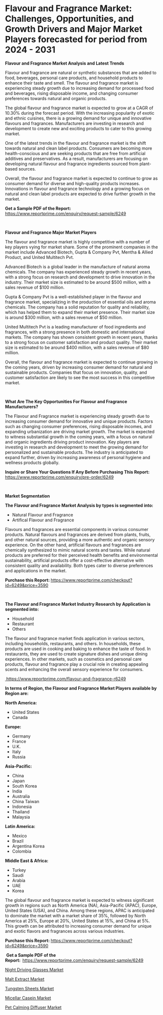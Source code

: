 <p><h1>Flavour and Fragrance Market: Challenges, Opportunities, and Growth Drivers and Major Market Players forecasted for period from 2024 - 2031</h1></p><p><strong>Flavour and Fragrance Market Analysis and Latest Trends</strong></p>
<p><p>Flavour and fragrance are natural or synthetic substances that are added to food, beverages, personal care products, and household products to enhance their taste and smell. The flavour and fragrance market is experiencing steady growth due to increasing demand for processed food and beverages, rising disposable income, and changing consumer preferences towards natural and organic products.</p><p>The global flavour and fragrance market is expected to grow at a CAGR of 10.30% during the forecast period. With the increasing popularity of exotic and ethnic cuisines, there is a growing demand for unique and innovative flavours and fragrances. Manufacturers are investing in research and development to create new and exciting products to cater to this growing market.</p><p>One of the latest trends in the flavour and fragrance market is the shift towards natural and clean label products. Consumers are becoming more health-conscious and are seeking products that are free from artificial additives and preservatives. As a result, manufacturers are focusing on developing natural flavour and fragrance ingredients sourced from plant-based sources.</p><p>Overall, the flavour and fragrance market is expected to continue to grow as consumer demand for diverse and high-quality products increases. Innovations in flavour and fragrance technology and a growing focus on natural and clean label products are expected to drive further growth in the market.</p></p>
<p><strong>Get a Sample PDF of the Report:&nbsp;</strong> <a href="https://www.reportprime.com/enquiry/request-sample/6249">https://www.reportprime.com/enquiry/request-sample/6249</a></p>
<p>&nbsp;</p>
<p><strong>Flavour and Fragrance Major Market Players</strong></p>
<p><p>The flavour and fragrance market is highly competitive with a number of key players vying for market share. Some of the prominent companies in the market include Advanced Biotech, Gupta & Company Pvt, Mentha & Allied Product, and United Multitech Pvt.</p><p>Advanced Biotech is a global leader in the manufacture of natural aroma chemicals. The company has experienced steady growth in recent years, with a strong focus on research and development to drive innovation in the industry. Their market size is estimated to be around $500 million, with a sales revenue of $100 million.</p><p>Gupta & Company Pvt is a well-established player in the flavour and fragrance market, specializing in the production of essential oils and aroma chemicals. The company has a solid reputation for quality and reliability, which has helped them to expand their market presence. Their market size is around $300 million, with a sales revenue of $50 million.</p><p>United Multitech Pvt is a leading manufacturer of food ingredients and fragrances, with a strong presence in both domestic and international markets. The company has shown consistent growth in recent years, thanks to a strong focus on customer satisfaction and product quality. Their market size is estimated to be around $400 million, with a sales revenue of $80 million.</p><p>Overall, the flavour and fragrance market is expected to continue growing in the coming years, driven by increasing consumer demand for natural and sustainable products. Companies that focus on innovation, quality, and customer satisfaction are likely to see the most success in this competitive market.</p></p>
<p>&nbsp;</p>
<p><strong>What Are The Key Opportunities For Flavour and Fragrance Manufacturers?</strong></p>
<p><p>The Flavour and Fragrance market is experiencing steady growth due to increasing consumer demand for innovative and unique products. Factors such as changing consumer preferences, rising disposable incomes, and expanding urbanization are driving market growth. The market is expected to witness substantial growth in the coming years, with a focus on natural and organic ingredients driving product innovation. Key players are investing in research and development to meet the growing demand for personalized and sustainable products. The industry is anticipated to expand further, driven by increasing awareness of personal hygiene and wellness products globally.</p></p>
<p><strong>Inquire or Share Your Questions If Any Before Purchasing This Report:</strong> <a href="https://www.reportprime.com/enquiry/pre-order/6249">https://www.reportprime.com/enquiry/pre-order/6249</a></p>
<p>&nbsp;</p>
<p><strong>Market Segmentation</strong></p>
<p><strong>The Flavour and Fragrance Market Analysis by types is segmented into:</strong></p>
<p><ul><li>Natural Flavour and Fragrance</li><li>Artifical Flavour and Fragrance</li></ul></p>
<p><p>Flavours and fragrances are essential components in various consumer products. Natural flavours and fragrances are derived from plants, fruits, and other natural sources, providing a more authentic and organic sensory experience. On the other hand, artificial flavours and fragrances are chemically synthesized to mimic natural scents and tastes. While natural products are preferred for their perceived health benefits and environmental sustainability, artificial products offer a cost-effective alternative with consistent quality and availability. Both types cater to diverse preferences and applications in the market.</p></p>
<p><strong>Purchase this Report:&nbsp;</strong><a href="https://www.reportprime.com/checkout?id=6249&price=3590">https://www.reportprime.com/checkout?id=6249&price=3590</a></p>
<p>&nbsp;</p>
<p><strong>The Flavour and Fragrance Market Industry Research by Application is segmented into:</strong></p>
<p><ul><li>Household</li><li>Restaurant</li><li>Others</li></ul></p>
<p><p>The flavour and fragrance market finds application in various sectors, including households, restaurants, and others. In households, these products are used in cooking and baking to enhance the taste of food. In restaurants, they are used to create signature dishes and unique dining experiences. In other markets, such as cosmetics and personal care products, flavour and fragrance play a crucial role in creating appealing scents and enhancing the overall sensory experience for consumers.</p></p>
<p><a href="https://www.reportprime.com/flavour-and-fragrance-r6249">&nbsp;https://www.reportprime.com/flavour-and-fragrance-r6249</a></p>
<p><strong>In terms of Region, the Flavour and Fragrance Market Players available by Region are:</strong></p>
<p>
    <p> <strong> North America: </strong>
        <ul>
            <li>United States</li>
            <li>Canada</li>
        </ul>
        </p> 
    <p> <strong> Europe: </strong>
        <ul>
            <li>Germany</li>
            <li>France</li>
            <li>U.K.</li>
            <li>Italy</li>
            <li>Russia</li>
        </ul>
        </p> 
    <p> <strong> Asia-Pacific: </strong>
        <ul>
            <li>China</li>
            <li>Japan</li>
            <li>South Korea</li>
            <li>India</li>
            <li>Australia</li>
            <li>China Taiwan</li>
            <li>Indonesia</li>
            <li>Thailand</li>
            <li>Malaysia</li>
        </ul>
        </p> 
    <p> <strong> Latin America: </strong>
        <ul>
            <li>Mexico</li>
            <li>Brazil</li>
            <li>Argentina Korea</li>
            <li>Colombia</li>
        </ul>
        </p> 
    <p> <strong> Middle East & Africa: </strong>
        <ul>
            <li>Turkey</li>
            <li>Saudi</li>
            <li>Arabia</li>
            <li>UAE</li>
            <li>Korea</li>
        </ul>
    </p>
    </p>
<p><p>The global flavour and fragrance market is expected to witness significant growth in regions such as North America (NA), Asia-Pacific (APAC), Europe, United States (USA), and China. Among these regions, APAC is anticipated to dominate the market with a market share of 35%, followed by North America at 25%, Europe at 20%, United States at 15%, and China at 5%. This growth can be attributed to increasing consumer demand for unique and exotic flavors and fragrances across various industries.</p></p>
<p><strong>Purchase this Report: </strong><a href="https://www.reportprime.com/checkout?id=6249&price=3590">https://www.reportprime.com/checkout?id=6249&price=3590</a></p>
<p>&nbsp;<strong>Get a Sample PDF of the Report:&nbsp;&nbsp;</strong><a href="https://www.reportprime.com/enquiry/request-sample/6249">https://www.reportprime.com/enquiry/request-sample/6249</a></p>
<p><strong></strong></p>
<p><p><a href="https://issuu.com/reportprime-2/docs/night-driving-glasses-market-size-2030.pptx">Night Driving Glasses Market</a></p><p><a href="https://github.com/fiixsa/Market-Research-Report-List-2/blob/main/malt-extract-market.md">Malt Extract Market</a></p><p><a href="https://www.linkedin.com/pulse/tungsten-sheets-market-size-growth-segmentation-regional-j4pse">Tungsten Sheets Market</a></p><p><a href="https://github.com/Airanohannonzb68e5pb53oc1/Market-Research-Report-List-2/blob/main/micellar-casein-market.md">Micellar Casein Market</a></p><p><a href="https://issuu.com/reportprime-2/docs/pet-calming-diffuser-market-size-2030.pptx">Pet Calming Diffuser Market</a></p></p>